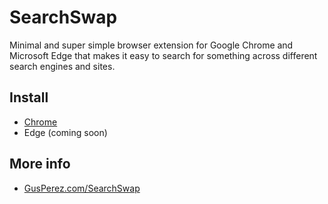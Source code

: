 # SearchSwap
Minimal and super simple browser extension for Google Chrome and Microsoft Edge that makes it easy to search for something across different search engines and sites.

## Install
* [Chrome](https://chrome.google.com/webstore/detail/searchswap/meakfdkjiehkccdibhahjlgnihicmlel)
* Edge (coming soon)

## More info
* [GusPerez.com/SearchSwap](https://gusperez.com/searchswap/)